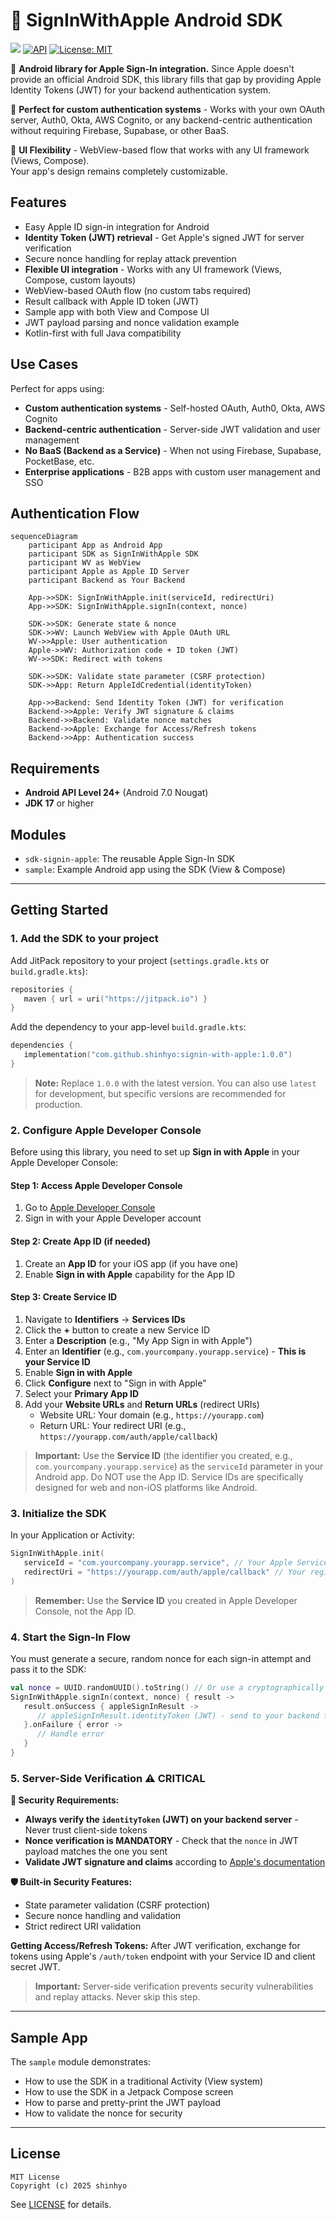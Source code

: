 # 🍎 SignInWithApple Android SDK

[![](https://jitpack.io/v/shinhyo/signin-with-apple.svg)](https://jitpack.io/#shinhyo/signin-with-apple)
[![API](https://img.shields.io/badge/API-24%2B-brightgreen.svg?style=flat)](https://android-arsenal.com/api?level=24)
[![License: MIT](https://img.shields.io/badge/License-MIT-yellow.svg)](https://opensource.org/licenses/MIT)

🤖 **Android library for Apple Sign-In integration.** Since Apple doesn't provide an official Android SDK, this library fills that gap by providing Apple Identity Tokens (JWT) for your backend authentication system.

🏢 **Perfect for custom authentication systems** - Works with your own OAuth server, Auth0, Okta, AWS Cognito, or any backend-centric authentication without requiring Firebase, Supabase, or other BaaS.

🎨 **UI Flexibility** - WebView-based flow that works with any UI framework (Views, Compose).  
Your app's design remains completely customizable.  

## Features

- Easy Apple ID sign-in integration for Android
- **Identity Token (JWT) retrieval** - Get Apple's signed JWT for server verification
- Secure nonce handling for replay attack prevention
- **Flexible UI integration** - Works with any UI framework (Views, Compose, custom layouts)
- WebView-based OAuth flow (no custom tabs required)
- Result callback with Apple ID token (JWT)
- Sample app with both View and Compose UI
- JWT payload parsing and nonce validation example
- Kotlin-first with full Java compatibility

## Use Cases

Perfect for apps using:
- **Custom authentication systems** - Self-hosted OAuth, Auth0, Okta, AWS Cognito
- **Backend-centric authentication** - Server-side JWT validation and user management
- **No BaaS (Backend as a Service)** - When not using Firebase, Supabase, PocketBase, etc.
- **Enterprise applications** - B2B apps with custom user management and SSO

## Authentication Flow

```mermaid
sequenceDiagram
    participant App as Android App
    participant SDK as SignInWithApple SDK
    participant WV as WebView
    participant Apple as Apple ID Server
    participant Backend as Your Backend

    App->>SDK: SignInWithApple.init(serviceId, redirectUri)
    App->>SDK: SignInWithApple.signIn(context, nonce)
    
    SDK->>SDK: Generate state & nonce
    SDK->>WV: Launch WebView with Apple OAuth URL
    WV->>Apple: User authentication
    Apple->>WV: Authorization code + ID token (JWT)
    WV->>SDK: Redirect with tokens
    
    SDK->>SDK: Validate state parameter (CSRF protection)
    SDK->>App: Return AppleIdCredential(identityToken)
    
    App->>Backend: Send Identity Token (JWT) for verification
    Backend->>Apple: Verify JWT signature & claims
    Backend->>Backend: Validate nonce matches
    Backend->>Apple: Exchange for Access/Refresh tokens
    Backend->>App: Authentication success
```

## Requirements

- **Android API Level 24+** (Android 7.0 Nougat)
- **JDK 17** or higher

## Modules

- `sdk-signin-apple`: The reusable Apple Sign-In SDK
- `sample`: Example Android app using the SDK (View & Compose)

---

## Getting Started

### 1. Add the SDK to your project

Add JitPack repository to your project (`settings.gradle.kts` or `build.gradle.kts`):

```kotlin
repositories {
   maven { url = uri("https://jitpack.io") }
}
```

Add the dependency to your app-level `build.gradle.kts`:

```kotlin
dependencies {
   implementation("com.github.shinhyo:signin-with-apple:1.0.0")
}
```

> **Note:** Replace `1.0.0` with the latest version. You can also use `latest` for development, but specific versions are recommended for production.

### 2. Configure Apple Developer Console

Before using this library, you need to set up **Sign in with Apple** in your Apple Developer Console:

#### Step 1: Access Apple Developer Console
1. Go to [Apple Developer Console](https://developer.apple.com/account/resources/identifiers/list)
2. Sign in with your Apple Developer account

#### Step 2: Create App ID (if needed)
1. Create an **App ID** for your iOS app (if you have one)
2. Enable **Sign in with Apple** capability for the App ID

#### Step 3: Create Service ID
1. Navigate to **Identifiers** → **Services IDs**
2. Click the **+** button to create a new Service ID
3. Enter a **Description** (e.g., "My App Sign in with Apple")
4. Enter an **Identifier** (e.g., `com.yourcompany.yourapp.service`) - **This is your Service ID**
5. Enable **Sign in with Apple**
6. Click **Configure** next to "Sign in with Apple"
7. Select your **Primary App ID**
8. Add your **Website URLs** and **Return URLs** (redirect URIs)
   - Website URL: Your domain (e.g., `https://yourapp.com`)
   - Return URL: Your redirect URI (e.g., `https://yourapp.com/auth/apple/callback`)

> **Important:** Use the **Service ID** (the identifier you created, e.g., `com.yourcompany.yourapp.service`) as the `serviceId` parameter in your Android app. Do NOT use the App ID. Service IDs are specifically designed for web and non-iOS platforms like Android.

### 3. Initialize the SDK

In your Application or Activity:

```kotlin
SignInWithApple.init(
   serviceId = "com.yourcompany.yourapp.service", // Your Apple Service ID from step 3
   redirectUri = "https://yourapp.com/auth/apple/callback" // Your registered redirect URI
)
```

> **Remember:** Use the **Service ID** you created in Apple Developer Console, not the App ID.

### 4. Start the Sign-In Flow

You must generate a secure, random nonce for each sign-in attempt and pass it to the SDK:

```kotlin
val nonce = UUID.randomUUID().toString() // Or use a cryptographically secure generator
SignInWithApple.signIn(context, nonce) { result ->
   result.onSuccess { appleSignInResult ->
      // appleSignInResult.identityToken (JWT) - send to your backend for verification
   }.onFailure { error ->
      // Handle error
   }
}
```

### 5. Server-Side Verification ⚠️ **CRITICAL**

**🚨 Security Requirements:**
- **Always verify the `identityToken` (JWT) on your backend server** - Never trust client-side tokens
- **Nonce verification is MANDATORY** - Check that the `nonce` in JWT payload matches the one you sent
- **Validate JWT signature and claims** according to [Apple's documentation](https://developer.apple.com/documentation/sign_in_with_apple/)

**🛡️ Built-in Security Features:**
- State parameter validation (CSRF protection)
- Secure nonce handling and validation
- Strict redirect URI validation

**Getting Access/Refresh Tokens:**
After JWT verification, exchange for tokens using Apple's `/auth/token` endpoint with your Service ID and client secret JWT.

> **Important:** Server-side verification prevents security vulnerabilities and replay attacks. Never skip this step.

---

## Sample App

The `sample` module demonstrates:

- How to use the SDK in a traditional Activity (View system)
- How to use the SDK in a Jetpack Compose screen
- How to parse and pretty-print the JWT payload
- How to validate the nonce for security

---

## License

```
MIT License
Copyright (c) 2025 shinhyo
```

See [LICENSE](LICENSE) for details.